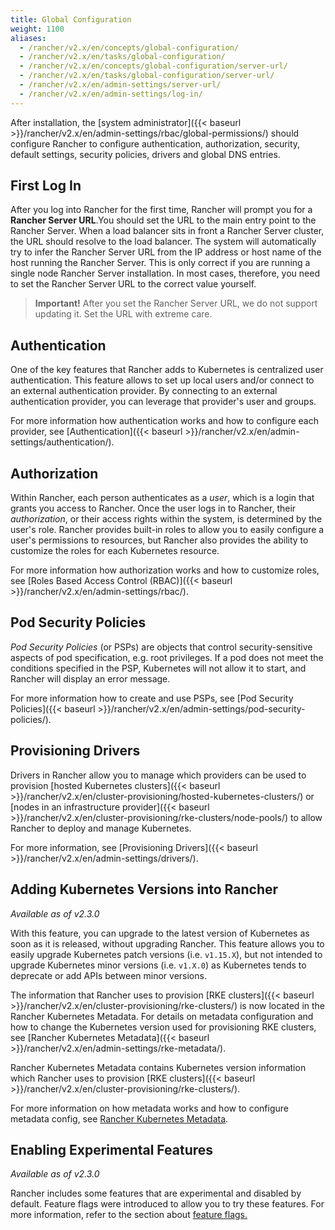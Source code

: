 ```yaml
---
title: Global Configuration
weight: 1100
aliases:
  - /rancher/v2.x/en/concepts/global-configuration/
  - /rancher/v2.x/en/tasks/global-configuration/
  - /rancher/v2.x/en/concepts/global-configuration/server-url/
  - /rancher/v2.x/en/tasks/global-configuration/server-url/
  - /rancher/v2.x/en/admin-settings/server-url/
  - /rancher/v2.x/en/admin-settings/log-in/
---
```


After installation, the [system administrator]({{< baseurl >}}/rancher/v2.x/en/admin-settings/rbac/global-permissions/) should configure Rancher to configure authentication, authorization, security, default settings, security policies, drivers and global DNS entries.

## First Log In

After you log into Rancher for the first time, Rancher will prompt you for a **Rancher Server URL**.You should set the URL to the main entry point to the Rancher Server. When a load balancer sits in front a Rancher Server cluster, the URL should resolve to the load balancer. The system will automatically try to infer the Rancher Server URL from the IP address or host name of the host running the Rancher Server. This is only correct if you are running a single node Rancher Server installation. In most cases, therefore, you need to set the Rancher Server URL to the correct value yourself.

>**Important!** After you set the Rancher Server URL, we do not support updating it. Set the URL with extreme care.

## Authentication

One of the key features that Rancher adds to Kubernetes is centralized user authentication. This feature allows to set up local users and/or connect to an external authentication provider. By connecting to an external authentication provider, you can leverage that provider's user and groups.

For more information how authentication works and how to configure each provider, see [Authentication]({{< baseurl >}}/rancher/v2.x/en/admin-settings/authentication/).

## Authorization

Within Rancher, each person authenticates as a _user_, which is a login that grants you access to Rancher. Once the user logs in to Rancher, their _authorization_, or their access rights within the system, is determined by the user's role. Rancher provides built-in roles to allow you to easily configure a user's permissions to resources, but Rancher also provides the ability to customize the roles for each Kubernetes resource.

For more information how authorization works and how to customize roles, see [Roles Based Access Control (RBAC)]({{< baseurl >}}/rancher/v2.x/en/admin-settings/rbac/).

## Pod Security Policies

_Pod Security Policies_ (or PSPs) are objects that control security-sensitive aspects of pod specification, e.g. root privileges. If a pod does not meet the conditions specified in the PSP, Kubernetes will not allow it to start, and Rancher will display an error message.

For more information how to create and use PSPs, see [Pod Security Policies]({{< baseurl >}}/rancher/v2.x/en/admin-settings/pod-security-policies/).

## Provisioning Drivers

Drivers in Rancher allow you to manage which providers can be used to provision [hosted Kubernetes clusters]({{< baseurl >}}/rancher/v2.x/en/cluster-provisioning/hosted-kubernetes-clusters/) or [nodes in an infrastructure provider]({{< baseurl >}}/rancher/v2.x/en/cluster-provisioning/rke-clusters/node-pools/) to allow Rancher to deploy and manage Kubernetes.

For more information, see [Provisioning Drivers]({{< baseurl >}}/rancher/v2.x/en/admin-settings/drivers/).

## Adding Kubernetes Versions into Rancher

_Available as of v2.3.0_

With this feature, you can upgrade to the latest version of Kubernetes as soon as it is released, without upgrading Rancher. This feature allows you to easily upgrade Kubernetes patch versions (i.e. `v1.15.X`), but not intended to upgrade Kubernetes minor versions (i.e. `v1.X.0`) as Kubernetes tends to deprecate or add APIs between minor versions. 

The information that Rancher uses to provision [RKE clusters]({{< baseurl >}}/rancher/v2.x/en/cluster-provisioning/rke-clusters/) is now located in the Rancher Kubernetes Metadata. For details on metadata configuration and how to change the Kubernetes version used for provisioning RKE clusters, see [Rancher Kubernetes Metadata]({{< baseurl >}}/rancher/v2.x/en/admin-settings/rke-metadata/).

Rancher Kubernetes Metadata contains Kubernetes version information which Rancher uses to provision [RKE clusters]({{< baseurl >}}/rancher/v2.x/en/cluster-provisioning/rke-clusters/).

For more information on how metadata works and how to configure metadata config, see [Rancher Kubernetes Metadata]({{<baseurl}}/rancher/v2.x/en/admin-settings/k8s-metadata).

## Enabling Experimental Features

_Available as of v2.3.0_

Rancher includes some features that are experimental and disabled by default. Feature flags were introduced to allow you to try these features. For more information, refer to the section about [feature flags.]({{<baseurl>}}/rancher/v2.x/en/admin-settings/feature-flags)
